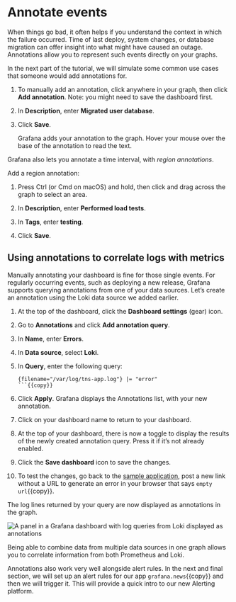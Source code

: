 # Annotate events

When things go bad, it often helps if you understand the context in which the failure occurred. Time of last deploy, system changes, or database migration can offer insight into what might have caused an outage. Annotations allow you to represent such events directly on your graphs.

In the next part of the tutorial, we will simulate some common use cases that someone would add annotations for.

1. To manually add an annotation, click anywhere in your graph, then click **Add annotation**.
   Note: you might need to save the dashboard first.

1. In **Description**, enter **Migrated user database**.

1. Click **Save**.

   Grafana adds your annotation to the graph. Hover your mouse over the base of the annotation to read the text.

Grafana also lets you annotate a time interval, with _region annotations_.

Add a region annotation:

1. Press Ctrl (or Cmd on macOS) and hold, then click and drag across the graph to select an area.

1. In **Description**, enter **Performed load tests**.

1. In **Tags**, enter **testing**.

1. Click **Save**.

## Using annotations to correlate logs with metrics

Manually annotating your dashboard is fine for those single events. For regularly occurring events, such as deploying a new release, Grafana supports querying annotations from one of your data sources. Let’s create an annotation using the Loki data source we added earlier.

1. At the top of the dashboard, click the **Dashboard settings** (gear) icon.

1. Go to **Annotations** and click **Add annotation query**.

1. In **Name**, enter **Errors**.

1. In **Data source**, select **Loki**.

1. In **Query**, enter the following query:

   ```
   {filename="/var/log/tns-app.log"} |= "error"
   ```{{copy}}

1. Click **Apply**. Grafana displays the Annotations list, with your new annotation.

1. Click on your dashboard name to return to your dashboard.

1. At the top of your dashboard, there is now a toggle to display the results of the newly created annotation query. Press it if it’s not already enabled.

1. Click the **Save dashboard** icon to save the changes.

1. To test the changes, go back to the [sample application]({{TRAFFIC_HOST1_8081}}), post a new link without a URL to generate an error in your browser that says `empty url`{{copy}}.

The log lines returned by your query are now displayed as annotations in the graph.

![A panel in a Grafana dashboard with log queries from Loki displayed as annotations](https://grafana.com/media/tutorials/annotations-grafana-dashboard.png)

Being able to combine data from multiple data sources in one graph allows you to correlate information from both Prometheus and Loki.

Annotations also work very well alongside alert rules. In the next and final section, we will set up an alert rules for our app `grafana.news`{{copy}} and then we will trigger it. This will provide a quick intro to our new Alerting platform.
